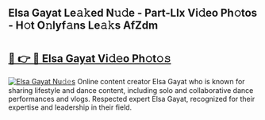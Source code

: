## Elsa Gayat Le𝚊𝚔ed N𝚞𝚍e - Part-LIx Vi𝚍eo Ph𝚘tos - H𝚘t O𝚗lyf𝚊ns Le𝚊𝚔s AfZdm

# <h2><a href="http://hf6t0e.feru.top/?c=Elsa+Gayat">🔗 👉 🔴 Elsa Gayat Vi𝚍𝚎o Ph𝚘t𝚘𝚜</a></h2>

[![Elsa Gayat Nu𝚍𝚎s](https://i.imgur.com/0TWrTi3.gif)](http://hf6t0e.feru.top/?c=Elsa+Gayat)
Online content creator Elsa Gayat who is known for sharing lifestyle and dance content, including solo and collaborative dance performances and vlogs. Respected expert Elsa Gayat, recognized for their expertise and leadership in their field. 
